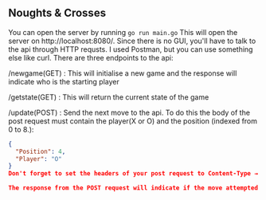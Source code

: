 ## Noughts & Crosses

You can open the server by running `go run main.go`
This will open the server on http://localhost:8080/.
Since there is no GUI, you'll have to talk to the api through HTTP requsts. I used Postman, but you can use something else like curl.
There are three endpoints to the api:

/newgame(GET)  : This will initialise a new game and the response will indicate who is the starting player

/getstate(GET) : This will return the current state of the game 

/update(POST)  : Send the next move to the api. To do this the body of the post request must contain the player(X or O) and the position (indexed from 0 to 8.):
```json
{
  "Position": 4,
  "Player": "O"
}
Don't forget to set the headers of your post request to Content-Type → application/json.

The response from the POST request will indicate if the move attempted by the player was not legal, or if the game is over.